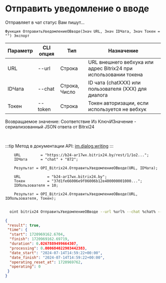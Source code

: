 ﻿---
sidebar_position: 16
---

# Отправить уведомление о вводе
 Отправляет в чат статус Вам пишут...



`Функция ОтправитьУведомлениеОВводе(Знач URL, Знач IDЧата, Знач Токен = "") Экспорт`

  | Параметр | CLI опция | Тип | Назначение |
  |-|-|-|-|
  | URL | --url | Строка | URL внешнего вебхука или адрес Bitrix24 при использовании токена |
  | IDЧата | --chat | Строка, Число | ID чата (chatXXX) или пользователя (XXX) для диалога |
  | Токен | --token | Строка | Токен авторизации, если используется не вебхук |

  
  Возвращаемое значение:   Соответствие Из КлючИЗначение - сериализованный JSON ответа от Bitrxi24

<br/>

:::tip
Метод в документации API: [im.dialog.writing](https://dev.1c-bitrix.ru/learning/course/?COURSE_ID=93&LESSON_ID=23802)
:::
<br/>


```bsl title="Пример кода"
    URL         = "https://b24-ar17wx.bitrix24.by/rest/1/1o2...";
    IDЧата      = "chat" + "872";

    Результат = OPI_Bitrix24.ОтправитьУведомлениеОВводе(URL, IDЧата);

    URL            = "b24-ar17wx.bitrix24.by";
    Токен          = "37d1fe66006e9f06006b12e400000001000...";
    IDПользователя = 10;

    Результат = OPI_Bitrix24.ОтправитьУведомлениеОВводе(URL, IDПользователя, Токен);
```



```sh title="Пример команды CLI"
    
  oint bitrix24 ОтправитьУведомлениеОВводе --url %url% --chat %chat% --token %token%

```

```json title="Результат"
{
 "result": true,
 "time": {
  "start": 1720969162.6704,
  "finish": 1720969162.69719,
  "duration": 0.0267889499664307,
  "processing": 0.000684022903442383,
  "date_start": "2024-07-14T14:59:22+00:00",
  "date_finish": "2024-07-14T14:59:22+00:00",
  "operating_reset_at": 1720969762,
  "operating": 0
 }
}
```
